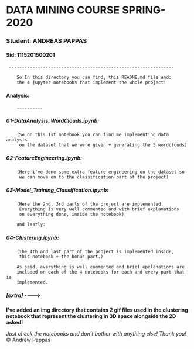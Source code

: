 


# DATA MINING COURSE SPRING-2020

### Student: ANDREAS PAPPAS
#### Sid: 1115201500201

     ---------------------------------------------------------------

        So In this directory you can find, this README.md file and:
        the 4 jupyter notebooks that implement the whole project! 
	
	 

  #### **Analysis:**
        ----------

   ##### **01-DataAnalysis_WordClouds.ipynb:**
        (So on this 1st notebook you can find me implementing data analysis
         on the dataset that we were given + generating the 5 wordclouds)

   ##### **02-FeatureEngineering.ipynb:**
        (Here i've done some extra feature engineering on the dataset so
         we can move on to the classification part of the project)

   ##### **03-Model_Training_Classification.ipynb:**
        (Here the 2nd, 3rd parts of the project are implemented.
         Everything is very well commented and with brief explanations
         on everything done, inside the notebook)

        and lastly:

   ##### **04-Clustering.ipynb:**
        (The 4th and last part of the project is implemented inside,
         this notebook + the bonus part.)

        As said, everything is well commented and brief epxlanations are
        included on each of the 4 notebooks for each and every part that is
        implemented.

   ##### **[extra]** ----> 
   **I've added an img directory that contains 2 gif files
   used in the clustering notebook that represent the clustering in 3D space alongside the 2D asked!**

*Just check the notebooks and don't bother with anything else! 
	Thank you!*
:copyright: Andrew Pappas


